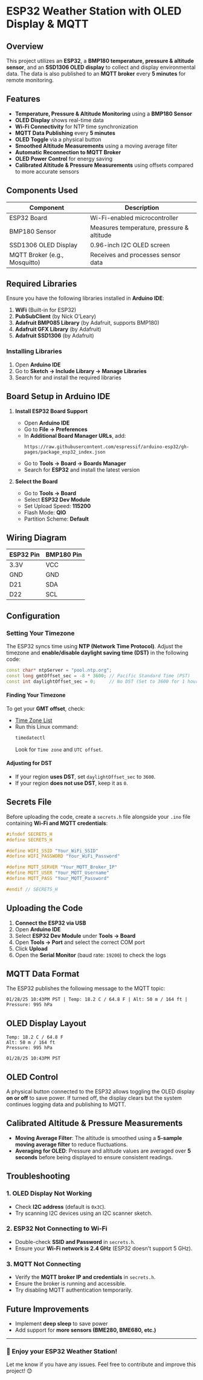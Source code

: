 # ESP32 Weather Station with OLED Display & MQTT

## Overview

This project utilizes an **ESP32**, a **BMP180 temperature, pressure & altitude sensor**, and an **SSD1306 OLED display** to collect and display environmental data. The data is also published to an **MQTT broker** every **5 minutes** for remote monitoring.

## Features

- **Temperature, Pressure & Altitude Monitoring** using a **BMP180 Sensor**
- **OLED Display** shows real-time data
- **Wi-Fi Connectivity** for NTP time synchronization
- **MQTT Data Publishing** every **5 minutes**
- **OLED Toggle** via a physical button
- **Smoothed Altitude Measurements** using a moving average filter
- **Automatic Reconnection to MQTT Broker**
- **OLED Power Control** for energy saving
- **Calibrated Altitude & Pressure Measurements** using offsets compared to more accurate sensors

## Components Used

| Component                     | Description                                  |
| ----------------------------- | -------------------------------------------- |
| ESP32 Board                   | Wi-Fi-enabled microcontroller               |
| BMP180 Sensor                 | Measures temperature, pressure & altitude   |
| SSD1306 OLED Display          | 0.96-inch I2C OLED screen                   |
| MQTT Broker (e.g., Mosquitto) | Receives and processes sensor data          |

## Required Libraries

Ensure you have the following libraries installed in **Arduino IDE**:

1. **WiFi** (Built-in for ESP32)
2. **PubSubClient** (by Nick O'Leary)
3. **Adafruit BMP085 Library** (by Adafruit, supports BMP180)
4. **Adafruit GFX Library** (by Adafruit)
5. **Adafruit SSD1306** (by Adafruit)

### Installing Libraries

1. Open **Arduino IDE**
2. Go to **Sketch → Include Library → Manage Libraries**
3. Search for and install the required libraries

## Board Setup in Arduino IDE

1. **Install ESP32 Board Support**

   - Open **Arduino IDE**
   - Go to **File → Preferences**
   - In **Additional Board Manager URLs**, add:
     ```
     https://raw.githubusercontent.com/espressif/arduino-esp32/gh-pages/package_esp32_index.json
     ```
   - Go to **Tools → Board → Boards Manager**
   - Search for **ESP32** and install the latest version

2. **Select the Board**

   - Go to **Tools → Board**
   - Select **ESP32 Dev Module**
   - Set Upload Speed: **115200**
   - Flash Mode: **QIO**
   - Partition Scheme: **Default**

## Wiring Diagram

| ESP32 Pin | BMP180 Pin |
|-----------|-----------|
| 3.3V      | VCC       |
| GND       | GND       |
| D21       | SDA       |
| D22       | SCL       |

## Configuration

### Setting Your Timezone

The ESP32 syncs time using **NTP (Network Time Protocol)**. Adjust the timezone and **enable/disable daylight saving time (DST)** in the following code:

```cpp
const char* ntpServer = "pool.ntp.org";
const long gmtOffset_sec = -8 * 3600; // Pacific Standard Time (PST)
const int daylightOffset_sec = 0;     // No DST (Set to 3600 for 1 hour DST adjustment)
```

#### Finding Your Timezone

To get your **GMT offset**, check:

- [Time Zone List](https://en.wikipedia.org/wiki/List_of_UTC_time_offsets)
- Run this Linux command:
  ```bash
  timedatectl
  ```
  Look for `Time zone` and `UTC offset`.

#### Adjusting for DST

- If your region **uses DST**, set `daylightOffset_sec` to `3600`.
- If your region **does not use DST**, keep it as `0`.

## Secrets File

Before uploading the code, create a `secrets.h` file alongside your `.ino` file containing **Wi-Fi and MQTT credentials**:

```cpp
#ifndef SECRETS_H
#define SECRETS_H

#define WIFI_SSID "Your_WiFi_SSID"
#define WIFI_PASSWORD "Your_WiFi_Password"

#define MQTT_SERVER "Your_MQTT_Broker_IP"
#define MQTT_USER "Your_MQTT_Username"
#define MQTT_PASS "Your_MQTT_Password"

#endif // SECRETS_H
```

## Uploading the Code

1. **Connect the ESP32 via USB**
2. Open **Arduino IDE**
3. Select **ESP32 Dev Module** under **Tools → Board**
4. Open **Tools → Port** and select the correct COM port
5. Click **Upload**
6. Open the **Serial Monitor** (baud rate: `19200`) to check the logs

## MQTT Data Format

The ESP32 publishes the following message to the MQTT topic:

```plaintext
01/28/25 10:43PM PST | Temp: 18.2 C / 64.8 F | Alt: 50 m / 164 ft | Pressure: 995 hPa
```

## OLED Display Layout

```
Temp: 18.2 C / 64.8 F
Alt: 50 m / 164 ft
Pressure: 995 hPa

01/28/25 10:43PM PST
```

## OLED Control

A physical button connected to the ESP32 allows toggling the OLED display **on or off** to save power. If turned off, the display clears but the system continues logging data and publishing to MQTT.

## Calibrated Altitude & Pressure Measurements

- **Moving Average Filter**: The altitude is smoothed using a **5-sample moving average filter** to reduce fluctuations.
- **Averaging for OLED**: Pressure and altitude values are averaged over **5 seconds** before being displayed to ensure consistent readings.

## Troubleshooting

### 1. **OLED Display Not Working**

- Check **I2C address** (default is `0x3C`).
- Try scanning I2C devices using an I2C scanner sketch.

### 2. **ESP32 Not Connecting to Wi-Fi**

- Double-check **SSID and Password** in `secrets.h`.
- Ensure your **Wi-Fi network is 2.4 GHz** (ESP32 doesn't support 5 GHz).

### 3. **MQTT Not Connecting**

- Verify the **MQTT broker IP and credentials** in `secrets.h`.
- Ensure the broker is running and accessible.
- Try disabling MQTT authentication temporarily.

## Future Improvements

- Implement **deep sleep** to save power
- Add support for **more sensors (BME280, BME680, etc.)**

---

### 🚀 Enjoy your ESP32 Weather Station!

Let me know if you have any issues. Feel free to contribute and improve this project! 😊

